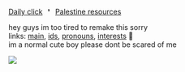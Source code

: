 [Daily click](https://arab.org/)⠀❜⠀[Palestine resources](https://ceasefiretoday.com/)

hey guys im too tired to remake this sorry <br> links: [main](https://rentry.co/left), [ids](https://rentry.co/qpmwswry), [pronouns](https://pronouns.cc/@dear), [interests](https://rentry.co/treachery) 🎀 <br> im a normal cute boy please dont be scared of me

![](https://komarev.com/ghpvc/?username=cannibangel&color=e8bad3&style=plastic&label=♡)

